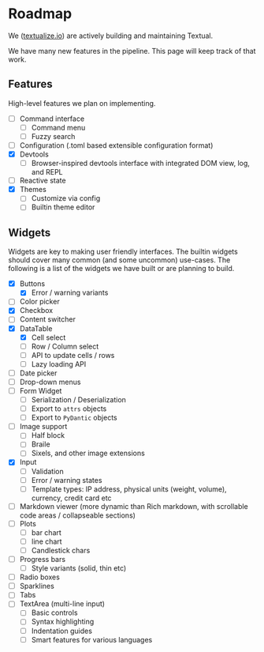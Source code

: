 # Roadmap

We ([textualize.io](https://www.textualize.io/)) are actively building and maintaining Textual. 

We have many new features in the pipeline. This page will keep track of that work.

## Features

High-level features we plan on implementing.

- [ ] Command interface
    * [ ] Command menu
    * [ ] Fuzzy search
- [ ] Configuration (.toml based extensible configuration format)
- [x] Devtools
    * [ ] Browser-inspired devtools interface with integrated DOM view, log, and REPL
- [ ] Reactive state
- [x] Themes 
    * [ ] Customize via config 
    * [ ] Builtin theme editor

## Widgets

Widgets are key to making user friendly interfaces. The builtin widgets should cover many common (and some uncommon) use-cases. The following is a list of the widgets we have built or are planning to build.

- [x] Buttons
    * [x] Error / warning variants
- [ ] Color picker
- [x] Checkbox
- [ ] Content switcher
- [x] DataTable
    * [x] Cell select
    * [ ] Row / Column select
    * [ ] API to update cells / rows 
    * [ ] Lazy loading API
- [ ] Date picker
- [ ] Drop-down menus
- [ ] Form Widget
    * [ ] Serialization / Deserialization
    * [ ] Export to `attrs` objects
    * [ ] Export to `PyDantic` objects
- [ ] Image support
  - [ ] Half block
  - [ ] Braile
  - [ ] Sixels, and other image extensions
- [x] Input
    * [ ] Validation
    * [ ] Error / warning states
    * [ ] Template types: IP address, physical units (weight, volume), currency, credit card etc
- [ ] Markdown viewer (more dynamic than Rich markdown, with scrollable code areas / collapseable sections)
- [ ] Plots
  - [ ] bar chart
  - [ ] line chart
  - [ ] Candlestick chars
- [ ] Progress bars
    * [ ] Style variants (solid, thin etc)
- [ ] Radio boxes
- [ ] Sparklines
- [ ] Tabs
- [ ] TextArea (multi-line input)
    * [ ] Basic controls
    * [ ] Syntax highlighting
    * [ ] Indentation guides
    * [ ] Smart features for various languages
